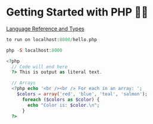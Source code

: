 # Getting Started with PHP 🐘🌷

[Language Reference and Types](http://php.net/manual/en/langref.php)

```php
to run on localhost:8000/hello.php

php -S localhost:8000

<?php
  // Code will end here 
  ?> This is output as literal text.

  // Arrays
  <?php echo '<br /><br /> For each in an array: ';
    $colors = array('red', 'blue', 'teal', 'salmon');
      foreach ($colors as $color) {
        echo "Color is: $color.\n";
      }
  ?>

```